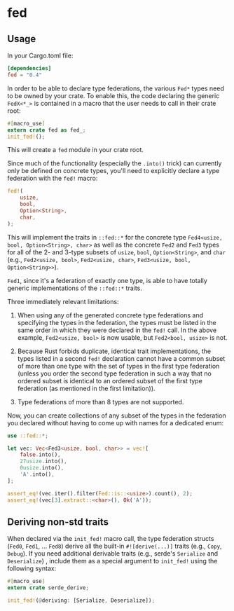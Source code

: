 fed
===

Usage
-----
In your Cargo.toml file:

```toml
[dependencies]
fed = "0.4"
```

In order to be able to declare type federations, the various `Fed*` types need
to be owned by your crate.  To enable this, the code declaring the generic
`FedX<*_>` is contained in a macro that the user needs to call in their crate
root:

```rust
#[macro_use]
extern crate fed as fed_;
init_fed!();
```

This will create a `fed` module in your crate root.

Since much of the functionality (especially the `.into()` trick) can currently
only be defined on concrete types, you'll need to explicitly declare a type
federation with the `fed!` macro:

```rust
fed!(
    usize,
    bool,
    Option<String>,
    char,
);
```

This will implement the traits in `::fed::*` for the concrete type
`Fed4<usize, bool, Option<String>, char>` as well as the concrete `Fed2`
and `Fed3` types for all of the 2- and 3-type subsets of `usize`, `bool`,
`Option<String>`, and `char` (e.g., `Fed2<usize, bool>`, `Fed2<usize, char>`,
`Fed3<usize, bool, Option<String>>`).

`Fed1`, since it's a federation of exactly one type, is able to have totally
generic implementations of the `::fed::*` traits.

Three immediately relevant limitations:

1. When using any of the generated concrete type federations and specifying the
types in the federation, the types must be listed in the same order in which
they were declared in the `fed!` call. In the above example, `Fed2<usize, bool>`
is now usable, but `Fed2<bool, usize>` is not.

2. Because Rust forbids duplicate, identical trait implementations, the types
listed in a second `fed!` declaration cannot have a common subset of more than
one type with the set of types in the first type federation (unless you order
the second type federation in such a way that no ordered subset is identical
to an ordered subset of the first type federation (as mentioned in the first
limitation)).

3. Type federations of more than 8 types are not supported.

Now, you can create collections of any subset of the types in the federation you
declared without having to come up with names for a dedicated enum:

```rust
use ::fed::*;

let vec: Vec<Fed3<usize, bool, char>> = vec![
    false.into(),
    27usize.into(),
    0usize.into(),
    'A'.into(),
];

assert_eq!(vec.iter().filter(Fed::is::<usize>).count(), 2);
assert_eq!(vec[3].extract::<char>(), Ok('A'));
```

Deriving non-std traits
-----------------------
When declared via the `init_fed!` macro call, the type federation structs
(`Fed0`, `Fed1`, ... `Fed8`) derive all the built-in `#![derive(...)]` traits
(e.g., `Copy`, `Debug`). If you need additional derivable traits (e.g.,
serde's `Serialize` and `Deserialize`) , include them as a special argument to
`init_fed!` using the following syntax:

```rust
#[macro_use]
extern crate serde_derive;

init_fed!(@deriving: [Serialize, Deserialize]);
```
